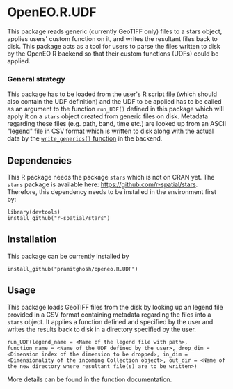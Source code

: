 # OpenEO.R.UDF

This package reads generic (currently GeoTIFF only) files to a stars object, applies users' custom function on it, and writes the resultant files back to disk. This package acts as a tool for users to parse the files written to disk by the OpenEO R backend so that their custom functions (UDFs) could be applied.

### General strategy
This package has to be loaded from the user's R script file (which should also contain the UDF definition) and the UDF to be applied has to be called as an argument to the function `run_UDF()` defined in this package which will apply it on a `stars` object created from generic files on disk. Metadata regarding these files (e.g. path, band, time etc.) are looked up from an ASCII "legend" file in CSV format which is written to disk along with the actual data by the [`write_generics()` function](https://github.com/pramitghosh/openeo-r-backend/blob/b7da77f87a90ba49d79cafd17a634f6117dccc2f/R/prepare_UDF.R#L13) in the backend.

## Dependencies
This R package needs the package `stars` which is not on CRAN yet. The `stars` package is available here: <https://github.com/r-spatial/stars>. Therefore, this dependency needs to be installed in the environment first by:

```
library(devtools)
install_github("r-spatial/stars")
```

## Installation
This package can be currently installed by

```
install_github("pramitghosh/openeo.R.UDF")
```

## Usage
This package loads GeoTIFF files from the disk by looking up an legend file provided in a CSV format containing metadata regarding the files into a `stars` object. It applies a function defined and specified by the user and writes the results back to disk in a directory specified by the user.

```
run_UDF(legend_name = <Name of the legend file with path>, function_name = <Name of the UDF defined by the user>, drop_dim = <Dimension index of the dimension to be dropped>, in_dim = <Dimensionality of the incoming Collection object>, out_dir = <Name of the new directory where resultant file(s) are to be written>)
```
More details can be found in the function documentation.